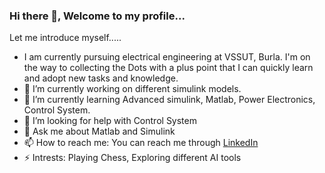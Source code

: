 ### Hi there 👋, Welcome to my profile...

Let me introduce myself.....

- I am currently pursuing electrical engineering at VSSUT, Burla. I'm on the way to collecting the Dots with a plus point that I can quickly learn and adopt new tasks and knowledge.
- 🔭 I’m currently working on different simulink models.
- 🌱 I’m currently learning Advanced simulink, Matlab, Power Electronics, Control System.
- 🤔 I’m looking for help with Control System
- 💬 Ask me about Matlab and Simulink
- 📫 How to reach me: You can reach me through [LinkedIn](https://www.linkedin.com/in/lipun-kumar-naik-78356b20b/)
- ⚡ Intrests: Playing Chess, Exploring different AI tools
